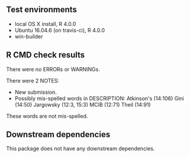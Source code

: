 ## Test environments
* local OS X install, R 4.0.0
* Ubuntu 16.04.6 (on travis-ci), R 4.0.0
* win-builder  

## R CMD check results
There were no ERRORs or WARNINGs. 

There were 2 NOTES:

* New submission.
* Possibly mis-spelled words in DESCRIPTION:
  Atkinson's (14:106)
  Gini (14:50)
  Jargowsky (12:3, 15:3)
  MCIB (12:71)
  Theil (14:91)
  
These words are not mis-spelled.

## Downstream dependencies
This package does not have any downstream dependencies.
